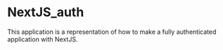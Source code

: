 # NextJS_auth
This application is a representation of how to make a fully authenticated application with NextJS.
